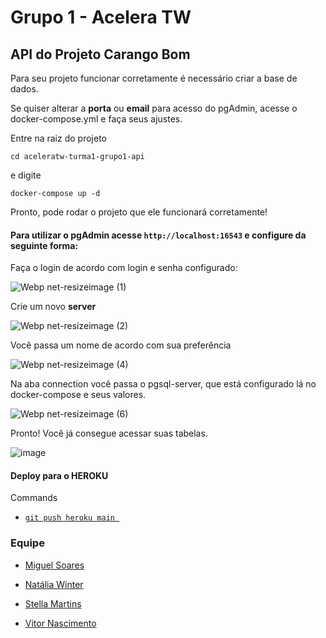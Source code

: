 # Grupo 1 - Acelera TW

## API do Projeto Carango Bom

Para seu projeto funcionar corretamente é necessário criar a base de dados.

Se quiser alterar a **porta** ou **email** para acesso do pgAdmin, acesse o docker-compose.yml e faça seus ajustes.

Entre na raiz do projeto

`cd aceleratw-turma1-grupo1-api`

e digite

`docker-compose up -d`

Pronto, pode rodar o projeto que ele funcionará corretamente!

#### Para utilizar o pgAdmin acesse `http://localhost:16543` e configure da seguinte forma:

Faça o login de acordo com login e senha configurado:

![Webp net-resizeimage (1)](https://user-images.githubusercontent.com/9592064/119029637-44baa580-b97f-11eb-9858-b9504b243614.png)

Crie um novo **server**

![Webp net-resizeimage (2)](https://user-images.githubusercontent.com/9592064/119029778-759ada80-b97f-11eb-9521-c9792a5e7842.png)

Você passa um nome de acordo com sua preferência

![Webp net-resizeimage (4)](https://user-images.githubusercontent.com/9592064/119029923-a24ef200-b97f-11eb-9845-c894af2dd003.png)

Na aba connection você passa o pgsql-server, que está configurado lá no docker-compose e seus valores.

![Webp net-resizeimage (6)](https://user-images.githubusercontent.com/9592064/119030022-c27eb100-b97f-11eb-852c-1c3eda5fcbe0.png)

Pronto! Você já consegue acessar suas tabelas.

![image](https://user-images.githubusercontent.com/9592064/119031393-6cab0880-b981-11eb-8cb7-64d43cdd617e.png)

#### Deploy para o HEROKU
Commands
* [`git push heroku main `](#git-push-heroku-main)

### Equipe

* [Miguel Soares](https://github.com/miglsoares)

* [Natália Winter](https://github.com/nataliawinter)

* [Stella Martins](https://github.com/stellatw)

* [Vitor Nascimento](https://github.com/Vitor-C-Nascimento)
